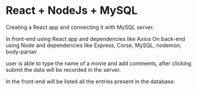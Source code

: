 # React + NodeJs + MySQL

Creating a React app and connecting it with MySQL server.

In front-end using React app and dependencies like Axios
On back-end using Node and dependencies like Express, Corse, MySQL, nodemon, body-parser

user is able to type the name of a movie and add comments, after clicking submit the data will be recorded in the server.

In the front-end will be listed all the entries present in the database.
